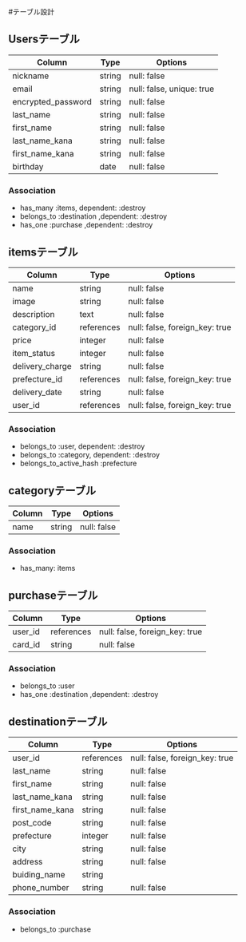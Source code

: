 #テーブル設計

## Usersテーブル

| Column              | Type       | Options                        |
| ------------------- | ---------- | ------------------------------ |
| nickname            | string     | null: false                    |
| email               | string     | null: false, unique: true      |
| encrypted_password  | string     | null: false                    |
| last_name           | string     | null: false                    |
| first_name          | string     | null: false                    |
| last_name_kana      | string     | null: false                    |
| first_name_kana     | string     | null: false                    |
| birthday            | date       | null: false                    |

### Association

- has_many :items, dependent: :destroy
- belongs_to :destination ,dependent: :destroy
- has_one :purchase ,dependent: :destroy

## itemsテーブル

| Column              | Type       | Options                        |
| ------------------- | ---------- | ------------------------------ |
| name                | string     | null: false                    |
| image               | string     | null: false                    |
| description         | text       | null: false                    |
| category_id         | references | null: false, foreign_key: true |
| price               | integer    | null: false                    |
| item_status         | integer    | null: false                    |
| delivery_charge     | string     | null: false                    |
| prefecture_id       | references | null: false, foreign_key: true |
| delivery_date       | string     | null: false                    |
| user_id             | references | null: false, foreign_key: true |

### Association

- belongs_to :user, dependent: :destroy
- belongs_to :category, dependent: :destroy
- belongs_to_active_hash :prefecture

## categoryテーブル

| Column              | Type       | Options                        |
| ------------------- | ---------- | ------------------------------ |
| name                | string     | null: false                    |

### Association

- has_many: items

## purchaseテーブル

| Column              | Type       | Options                        |
| ------------------- | ---------- | ------------------------------ |
| user_id             | references | null: false, foreign_key: true |
| card_id             | string     | null: false                    |

### Association

- belongs_to :user
- has_one :destination ,dependent: :destroy

## destinationテーブル

| Column              | Type       | Options                        |
| ------------------- | ---------- | ------------------------------ |
| user_id             | references | null: false, foreign_key: true |
| last_name           | string     | null: false                    |
| first_name          | string     | null: false                    |
| last_name_kana      | string     | null: false                    |
| first_name_kana     | string     | null: false                    |
| post_code           | string     | null: false                    |
| prefecture          | integer    | null: false                    |
| city                | string     | null: false                    |
| address             | string     | null: false                    |
| buiding_name        | string     |                                |
| phone_number        | string     | null: false                    |

### Association

- belongs_to :purchase
